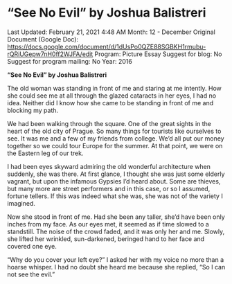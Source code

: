 # “See No Evil” by Joshua Balistreri

Last Updated: February 21, 2021 4:48 AM
Month: 12 - December
Original Document (Google Doc): https://docs.google.com/document/d/1dUsPo0QZE88SGBKH1rmubu-rQRiUGepw7nH0ff2WJFA/edit
Program: Picture Essay
Suggest for blog: No
Suggest for program mailing: No
Year: 2016

**“See No Evil” by Joshua Balistreri**

The old woman was standing in front of me and staring at me intently. How she could see me at all through the glazed cataracts in her eyes, I had no idea. Neither did I know how she came to be standing in front of me and blocking my path.

We had been walking through the square. One of the great sights in the heart of the old city of Prague. So many things for tourists like ourselves to see. It was me and a few of my friends from college. We’d all put our money together so we could tour Europe for the summer. At that point, we were on the Eastern leg of our trek.

I had been eyes skyward admiring the old wonderful architecture when suddenly, she was there. At first glance, I thought she was just some elderly vagrant, but upon the infamous Gypsies I’d heard about. Some are thieves, but many more are street performers and in this case, or so I assumed, fortune tellers. If this was indeed what she was, she was not of the variety I imagined.

Now she stood in front of me. Had she been any taller, she’d have been only inches from my face. As our eyes met, it seemed as if time slowed to a standstill. The noise of the crowd faded, and it was only her and me. Slowly, she lifted her wrinkled, sun-darkened, beringed hand to her face and covered one eye.

“Why do you cover your left eye?” I asked her with my voice no more than a hoarse whisper. I had no doubt she heard me because she replied, “So I can not see the evil.”